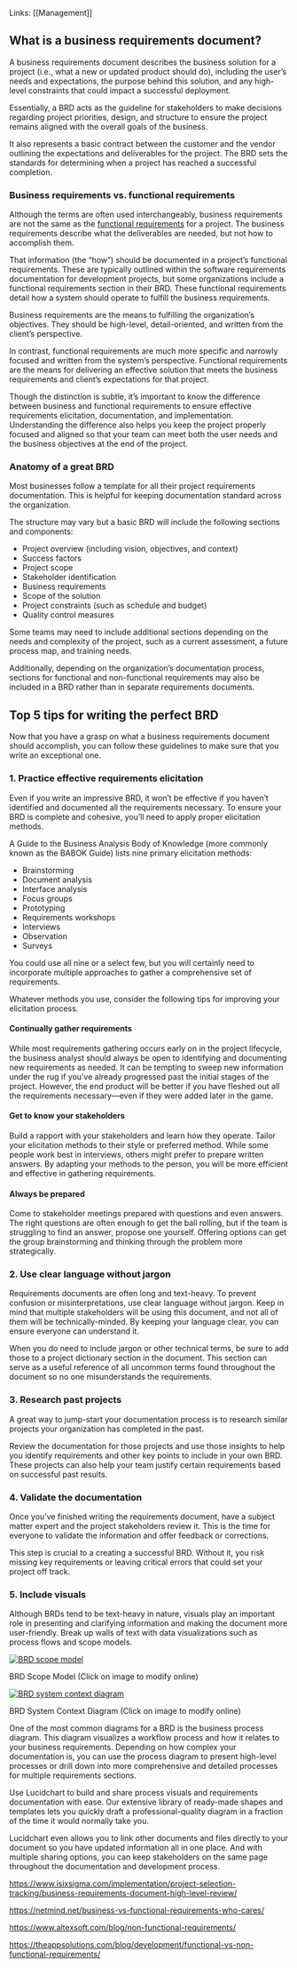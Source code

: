 Links: [[Management]]

## What is a business requirements document?

A business requirements document describes the business solution for a project (i.e., what a new or updated product should do), including the user’s needs and expectations, the purpose behind this solution, and any high-level constraints that could impact a successful deployment.

Essentially, a BRD acts as the guideline for stakeholders to make decisions regarding project priorities, design, and structure to ensure the project remains aligned with the overall goals of the business.  

It also represents a basic contract between the customer and the vendor outlining the expectations and deliverables for the project. The BRD sets the standards for determining when a project has reached a successful completion.

### Business requirements vs. functional requirements

Although the terms are often used interchangeably, business requirements are not the same as the [functional requirements](https://www.lucidchart.com/blog/software-requirements-documentation) for a project. The business requirements describe what the deliverables are needed, but not how to accomplish them.

That information (the “how”) should be documented in a project’s functional requirements. These are typically outlined within the software requirements documentation for development projects, but some organizations include a functional requirements section in their BRD. These functional requirements detail how a system should operate to fulfill the business requirements.  

Business requirements are the means to fulfilling the organization’s objectives. They should be high-level, detail-oriented, and written from the client’s perspective.

In contrast, functional requirements are much more specific and narrowly focused and written from the system’s perspective. Functional requirements are the means for delivering an effective solution that meets the business requirements and client’s expectations for that project.

Though the distinction is subtle, it’s important to know the difference between business and functional requirements to ensure effective requirements elicitation, documentation, and implementation. Understanding the difference also helps you keep the project properly focused and aligned so that your team can meet both the user needs and the business objectives at the end of the project.

### Anatomy of a great BRD

Most businesses follow a template for all their project requirements documentation. This is helpful for keeping documentation standard across the organization.

The structure may vary but a basic BRD will include the following sections and components:

-   Project overview (including vision, objectives, and context)
-   Success factors
-   Project scope
-   Stakeholder identification
-   Business requirements
-   Scope of the solution
-   Project constraints (such as schedule and budget)
-   Quality control measures

Some teams may need to include additional sections depending on the needs and complexity of the project, such as a current assessment, a future process map, and training needs.

Additionally, depending on the organization’s documentation process, sections for functional and non-functional requirements may also be included in a BRD rather than in separate requirements documents.

## Top 5 tips for writing the perfect BRD

Now that you have a grasp on what a business requirements document should accomplish, you can follow these guidelines to make sure that you write an exceptional one.

### 1\. Practice effective requirements elicitation

Even if you write an impressive BRD, it won’t be effective if you haven’t identified and documented all the requirements necessary. To ensure your BRD is complete and cohesive, you’ll need to apply proper elicitation methods.

A Guide to the Business Analysis Body of Knowledge (more commonly known as the BABOK Guide) lists nine primary elicitation methods:

-   Brainstorming
-   Document analysis
-   Interface analysis
-   Focus groups
-   Prototyping
-   Requirements workshops
-   Interviews
-   Observation
-   Surveys

You could use all nine or a select few, but you will certainly need to incorporate multiple approaches to gather a comprehensive set of requirements.

Whatever methods you use, consider the following tips for improving your elicitation process.

#### Continually gather requirements

While most requirements gathering occurs early on in the project lifecycle, the business analyst should always be open to identifying and documenting new requirements as needed. It can be tempting to sweep new information under the rug if you’ve already progressed past the initial stages of the project. However, the end product will be better if you have fleshed out all the requirements necessary—even if they were added later in the game.

#### Get to know your stakeholders

Build a rapport with your stakeholders and learn how they operate. Tailor your elicitation methods to their style or preferred method. While some people work best in interviews, others might prefer to prepare written answers. By adapting your methods to the person, you will be more efficient and effective in gathering requirements.

#### Always be prepared

Come to stakeholder meetings prepared with questions and even answers. The right questions are often enough to get the ball rolling, but if the team is struggling to find an answer, propose one yourself. Offering options can get the group brainstorming and thinking through the problem more strategically.  

### 2\. Use clear language without jargon

Requirements documents are often long and text-heavy. To prevent confusion or misinterpretations, use clear language without jargon. Keep in mind that multiple stakeholders will be using this document, and not all of them will be technically-minded. By keeping your language clear, you can ensure everyone can understand it.

When you do need to include jargon or other technical terms, be sure to add those to a project dictionary section in the document. This section can serve as a useful reference of all uncommon terms found throughout the document so no one misunderstands the requirements.  

### 3\. Research past projects

A great way to jump-start your documentation process is to research similar projects your organization has completed in the past.

Review the documentation for those projects and use those insights to help you identify requirements and other key points to include in your own BRD. These projects can also help your team justify certain requirements based on successful past results.

### 4\. Validate the documentation

Once you’ve finished writing the requirements document, have a subject matter expert and the project stakeholders review it. This is the time for everyone to validate the information and offer feedback or corrections.

This step is crucial to a creating a successful BRD. Without it, you risk missing key requirements or leaving critical errors that could set your project off track.

### 5\. Include visuals

Although BRDs tend to be text-heavy in nature, visuals play an important role in presenting and clarifying information and making the document more user-friendly. Break up walls of text with data visualizations such as process flows and scope models.

[![BRD scope model](https://d2slcw3kip6qmk.cloudfront.net/marketing/blog/2018Q3/business-requirements-document/brd-scope-model.png)](https://www.lucidchart.com/documents/editNewOrRegister/71ec30f0-fe53-4535-87fd-a27a0d76b1e7)

BRD Scope Model (Click on image to modify online)

[![BRD system context diagram](https://d2slcw3kip6qmk.cloudfront.net/marketing/blog/2018Q3/business-requirements-document/brd-system-context-diagram-v2.png)](https://www.lucidchart.com/documents/editNewOrRegister/2d3c0eca-a43f-4d7b-872b-2439df76ee1f)

BRD System Context Diagram (Click on image to modify online)

One of the most common diagrams for a BRD is the business process diagram. This diagram visualizes a workflow process and how it relates to your business requirements. Depending on how complex your documentation is, you can use the process diagram to present high-level processes or drill down into more comprehensive and detailed processes for multiple requirements sections.

Use Lucidchart to build and share process visuals and requirements documentation with ease. Our extensive library of ready-made shapes and templates lets you quickly draft a professional-quality diagram in a fraction of the time it would normally take you.

Lucidchart even allows you to link other documents and files directly to your document so you have updated information all in one place. And with multiple sharing options, you can keep stakeholders on the same page throughout the documentation and development process.

https://www.isixsigma.com/implementation/project-selection-tracking/business-requirements-document-high-level-review/

https://netmind.net/business-vs-functional-requirements-who-cares/

https://www.altexsoft.com/blog/non-functional-requirements/

https://theappsolutions.com/blog/development/functional-vs-non-functional-requirements/